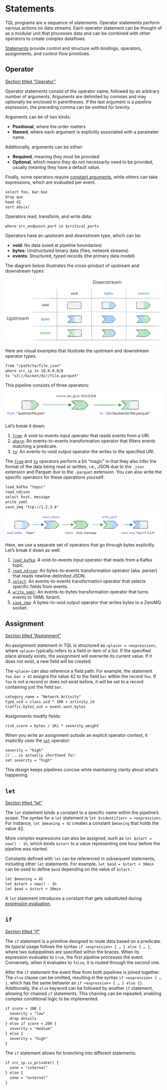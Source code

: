 # Statements

TQL programs are a sequence of statements. Operator statements perform various actions on data streams. Each operator statement can be thought of as a modular unit that processes data and can be combined with other operators to create complex dataflows.

[Statements](/explanations/language/statements) provide control and structure with bindings, operators, assignments, and control-flow primitives.

## Operator

[Section titled “Operator”](#operator)

Operator statements consist of the operator name, followed by an arbitrary number of arguments. Arguments are delimited by commas and may optionally be enclosed in parentheses. If the last argument is a pipeline expression, the preceding comma can be omitted for brevity.

Arguments can be of two kinds:

* **Positional**, where the order matters
* **Named**, where each argument is explicitly associated with a parameter name.

Additionally, arguments can be either:

* **Required**, meaning they must be provided
* **Optional**, which means they do not necessarily need to be provided, usually meaning they have a default value.

Finally, some operators require [constant arguments](/explanations/language/expressions/#constant-expressions), while others can take expressions, which are evaluated per event.

```tql
select foo, bar.baz
drop qux
head 42
sort abs(x)
```

Operators read, transform, and write data:

```tql
where src_endpoint.port in $critical_ports
```

Operators have an *upstream* and *downstream* type, which can be:

* **void**: No data (used at pipeline boundaries)
* **bytes**: Unstructured binary data (files, network streams)
* **events**: Structured, typed records (the primary data model)

The diagram below illustrates the cross-product of upstream and downstream types:

![Upstream and Downstream Types](/pr-preview/pr-116/_astro/operator-table.ChkIKyOz_19DKCs.svg)

Here are visual examples that illustrate the upstream and downstream operator types.

```tql
from "/path/to/file.json"
where src_ip in 10.0.0.0/8
to "s3://bucket/dir/file.parquet"
```

This pipeline consists of three operators:

![Operator Composition Example 1](/pr-preview/pr-116/_astro/operator-composition-example-1.CA4c2kgf_19DKCs.svg)

Let’s break it down:

1. [`from`](/reference/operators/from): A void-to-events input operator that reads events from a URI.
2. [`where`](/reference/operators/where): An events-to-events transformation operator that filters events matching a predicate.
3. [`to`](/reference/operators/to): An events-to-void output operator the writes to the specified URI.

The [`from`](/reference/operators/from) and [`to`](/reference/operators/to) operators perform a bit “magic” in that they also infer the format of the data being read or written, i.e., JSON due to the `.json` extension and Parquet due to the `.parquet` extension. You can also write the specific operators for these operations yourself:

```tql
load_kafka "topic"
read_ndjson
select host, message
write_yaml
save_zmq "tcp://1.2.3.4"
```

![Operator Composition Example 2](/pr-preview/pr-116/_astro/operator-composition-example-2.C_LbiE3g_19DKCs.svg)

Here, we use a separate set of operators that go through bytes explicitly. Let’s break it down as well:

1. [`load_kafka`](/reference/operators/load_kafka): A void-to-events input operator that reads from a Kafka topic.
2. [`read_ndjson`](/reference/operators/read_ndjson): An bytes-to-events transformation operator (aka. *parser*) that reads newline-delimited JSON.
3. [`select`](/reference/operators/select): An events-to-events transformation operator that selects specific fields from events.
4. [`write_yaml`](/reference/operators/write_yaml): An events-to-bytes transformation operator that turns events to YAML foramt.
5. [`save_zmq`](/reference/operators/save_zmq): A bytes-to-void output operator that writes bytes to a ZeroMQ socket.

## Assignment

[Section titled “Assignment”](#assignment)

An assignment statement in TQL is structured as `<place> = <expression>`, where `<place>` typically refers to a field or item of a list. If the specified place already exists, the assignment will overwrite its current value. If it does not exist, a new field will be created.

The `<place>` can also reference a field path. For example, the statement `foo.bar = 42` assigns the value 42 to the field `bar` within the record `foo`. If `foo` is not a record or does not exist before, it will be set to a record containing just the field `bar`.

```tql
category_name = "Network Activity"
type_uid = class_uid * 100 + activity_id
traffic.bytes_out = event.sent_bytes
```

Assignments modify fields:

```tql
risk_score = bytes / 1Ki * severity_weight
```

When you write an assignment outside an explicit operator context, it implicitly uses the [`set`](/reference/operators/set) operator:

```tql
severity = "high"
// ...is actually shorthand for:
set severity = "high"
```

This design keeps pipelines concise while maintaining clarity about what’s happening.

## `let`

[Section titled “let”](#let)

The `let` statement binds a constant to a specific name within the pipeline’s scope. The syntax for a `let` statement is `let $<identifier> = <expression>`. For instance, `let $meaning = 42` creates a constant `$meaning` that holds the value 42.

More complex expressions can also be assigned, such as `let $start = now() - 1h`, which binds `$start` to a value representing one hour before the pipeline was started.

Constants defined with `let` can be referenced in subsequent statements, including other `let` statements. For example, `let $end = $start + 30min` can be used to define `$end` depending on the value of `$start`.

```tql
let $meaning = 42
let $start = now() - 1h
let $end = $start + 30min
```

A `let` statement introduces a constant that gets substituted during [expression evaluation](/explanations/language/expressions/#let-substitution).

## `if`

[Section titled “if”](#if)

The `if` statement is a primitive designed to route data based on a predicate. Its typical usage follows the syntax `if <expression> { … } else { … }`, where two subpipelines are specified within the braces. When its expression evaluates to `true`, the first pipeline processes the event. Conversely, when it evaluates to `false`, it is routed through the second one.

After the `if` statement the event flow from both pipelines is joined together. The `else` clause can be omitted, resulting in the syntax `if <expression> { … }`, which has the same behavior as `if <expression> { … } else {}`. Additionally, the `else` keyword can be followed by another `if` statement, allowing for chained `if` statements. This chaining can be repeated, enabling complex conditional logic to be implemented.

```tql
if score < 100 {
  severity = "low"
  drop details
} else if score < 200 {
  severity = "medium"
} else {
  severity = "high"
}
```

The `if` statement allows for branching into different statements:

```tql
if src_ip.is_private() {
  zone = "internal"
} else {
  zone = "external"
}
```